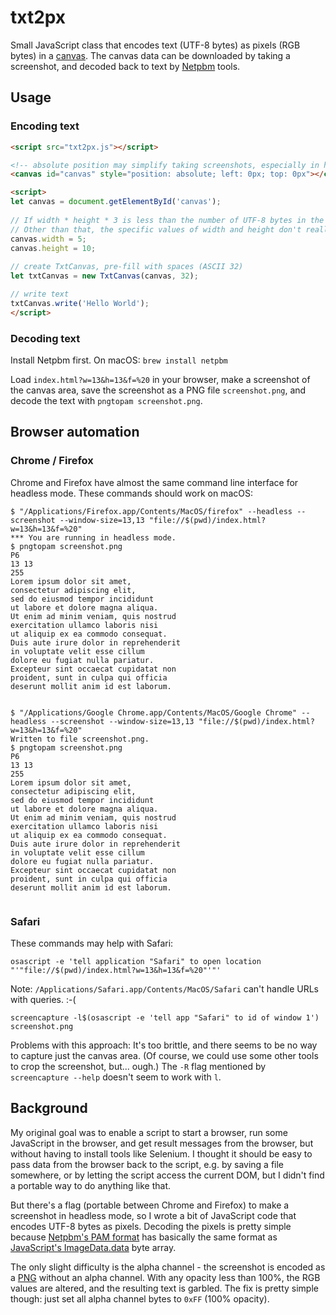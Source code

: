 # txt2px

Small JavaScript class that encodes text (UTF-8 bytes) as pixels (RGB bytes) in a [canvas](https://developer.mozilla.org/en-US/docs/Web/API/Canvas_API). The canvas data can be downloaded by taking a screenshot, and decoded back to text by [Netpbm](http://netpbm.sourceforge.net/) tools.

## Usage

### Encoding text

```html
<script src="txt2px.js"></script>

<!-- absolute position may simplify taking screenshots, especially in headless mode -->
<canvas id="canvas" style="position: absolute; left: 0px; top: 0px"></canvas>

<script>
let canvas = document.getElementById('canvas');
  
// If width * height * 3 is less than the number of UTF-8 bytes in the text, the text will be truncated.
// Other than that, the specific values of width and height don't really matter.
canvas.width = 5;
canvas.height = 10;
  
// create TxtCanvas, pre-fill with spaces (ASCII 32)
let txtCanvas = new TxtCanvas(canvas, 32);

// write text
txtCanvas.write('Hello World');
</script>
```

### Decoding text

Install Netpbm first. On macOS: `brew install netpbm`

Load `index.html?w=13&h=13&f=%20` in your browser, make a screenshot of the canvas area, save the screenshot as a PNG file `screenshot.png`, and decode the text with `pngtopam screenshot.png`.

## Browser automation

### Chrome / Firefox

Chrome and Firefox have almost the same command line interface for headless mode. These commands should work on macOS:

```
$ "/Applications/Firefox.app/Contents/MacOS/firefox" --headless --screenshot --window-size=13,13 "file://$(pwd)/index.html?w=13&h=13&f=%20"
*** You are running in headless mode.
$ pngtopam screenshot.png
P6
13 13
255
Lorem ipsum dolor sit amet,
consectetur adipiscing elit,
sed do eiusmod tempor incididunt
ut labore et dolore magna aliqua.
Ut enim ad minim veniam, quis nostrud
exercitation ullamco laboris nisi
ut aliquip ex ea commodo consequat.
Duis aute irure dolor in reprehenderit
in voluptate velit esse cillum
dolore eu fugiat nulla pariatur.
Excepteur sint occaecat cupidatat non
proident, sunt in culpa qui officia
deserunt mollit anim id est laborum.
                                                             
```

```
$ "/Applications/Google Chrome.app/Contents/MacOS/Google Chrome" --headless --screenshot --window-size=13,13 "file://$(pwd)/index.html?w=13&h=13&f=%20"
Written to file screenshot.png.
$ pngtopam screenshot.png
P6
13 13
255
Lorem ipsum dolor sit amet,
consectetur adipiscing elit,
sed do eiusmod tempor incididunt
ut labore et dolore magna aliqua.
Ut enim ad minim veniam, quis nostrud
exercitation ullamco laboris nisi
ut aliquip ex ea commodo consequat.
Duis aute irure dolor in reprehenderit
in voluptate velit esse cillum
dolore eu fugiat nulla pariatur.
Excepteur sint occaecat cupidatat non
proident, sunt in culpa qui officia
deserunt mollit anim id est laborum.
                                                             
```

### Safari

These commands may help with Safari:

```
osascript -e 'tell application "Safari" to open location "'"file://$(pwd)/index.html?w=13&h=13&f=%20"'"'
```

Note: `/Applications/Safari.app/Contents/MacOS/Safari` can't handle URLs with queries. :-(

```
screencapture -l$(osascript -e 'tell app "Safari" to id of window 1') screenshot.png 
```

Problems with this approach: It's too brittle, and there seems to be no way to capture just the canvas area. (Of course, we could use some other tools to crop the screenshot, but... ough.) The `-R` flag mentioned by `screencapture --help` doesn't seem to work with `l`.

## Background

My original goal was to enable a script to start a browser, run some JavaScript in the browser, and get result messages from the browser, but without having to install tools like Selenium. I thought it should be easy to pass data from the browser back to the script, e.g. by saving a file somewhere, or by letting the script access the current DOM, but I didn't find a portable way to do anything like that.

But there's a flag (portable between Chrome and Firefox) to make a screenshot in headless mode, so I wrote a bit of JavaScript code that encodes UTF-8 bytes as pixels. Decoding the pixels is pretty simple because [Netpbm's PAM format](http://netpbm.sourceforge.net/doc/pam.html) has basically the same format as [JavaScript's ImageData.data](https://developer.mozilla.org/en-US/docs/Web/API/ImageData/data) byte array.

The only slight difficulty is the alpha channel - the screenshot is encoded as a [PNG](https://en.wikipedia.org/wiki/Portable_Network_Graphics) without an alpha channel. With any opacity less than 100%, the RGB values are altered, and the resulting text is garbled. The fix is pretty simple though: just set all alpha channel bytes to `0xFF` (100% opacity).
